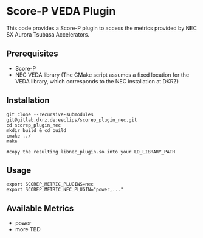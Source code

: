 # Score-P VEDA Plugin

This code provides a Score-P plugin to access the metrics provided by NEC SX Aurora Tsubasa Accelerators.

## Prerequisites

- Score-P 
- NEC VEDA library (The CMake script assumes a fixed location for the VEDA library, which corresponds to the NEC installation at DKRZ)

## Installation


```
git clone --recursive-submodules git@gitlab.dkrz.de:eeclips/scorep_plugin_nec.git
cd scorep_plugin_nec
mkdir build & cd build
cmake ../
make

#copy the resulting libnec_plugin.so into your LD_LIBRARY_PATH
```

## Usage

```
export SCOREP_METRIC_PLUGINS=nec
export SCOREP_METRIC_NEC_PLUGIN="power,..."
```

## Available Metrics

- power
- more TBD
